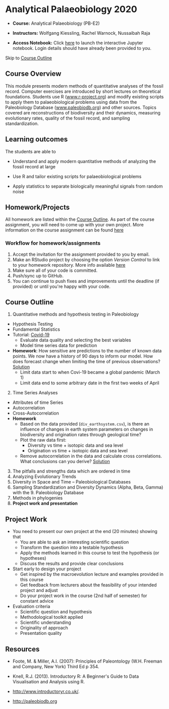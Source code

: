 # Analytical Palaeobiology 2020

* **Course:** Analytical Palaeobiology (PB-E2)

* **Instructors:** Wolfgang Kiessling, Rachel Warnock, Nussaibah Raja

* **Access Notebook:** Click [here](https://diversity.rrze.uni-erlangen.de:18000/hub/login) to launch the interactive Jupyter notebook. Login details should have already been provided to you.

Skip to [Course Outline](#course-outline)

## Course Overview
This module presents modern methods of quantitative analyses of the fossil record. Computer exercises are introduced by short lectures on theoretical foundations. Students use R (www.r-project.org) and modify existing scripts to apply them to palaeobiological problems using data from the Paleobiology Database (www.paleobiodb.org) and other sources. Topics covered are reconstructions of biodiversity and their dynamics, measuring evolutionary rates, quality of the fossil record, and sampling standardization.

## Learning outcomes
The students are able to

* Understand and apply modern quantitative methods of analyzing the fossil record at large

* Use R and tailor existing scripts for palaeobiological problems

* Apply statistics to separate biologically meaningful signals from random noise

## Homework/Projects

All homework are listed within the [Course Outline](#course-outline). As part of the course assignment, you will need to come up with your own project. More information on the course assignment can be found [here](#project-work)

### Workflow for homework/assignments

1. Accept the invitation for the assignment provided to you by email.
2. Make an RStudio project by choosing the option *Version Control* to link to your homework repository. More info available [here](https://github.com/FAU-Analytical-Paleo/rr-rstudio-git)
3. Make sure all of your code is committed.
4. Push/sync up to GitHub.
5. You can continue to push fixes and improvements until the deadline (if provided) or until you're happy with your code.

## Course Outline

1. Quantitative methods and hypothesis testing in Paleobiology
  * Hypothesis Testing
  * Fundamental Statistics
  * Tutorial: [Covid-19](https://github.com/FAU-Analytical-Paleo/Analytical-Palaeobiology/tree/master/Covid-19)
    * Evaluate data quality and selecting the best variables
    * Model time series data for prediction
  * **Homework**: How sensitive are predictions to the number of known data points. We now have a history of 90 days to inform our model. How does forecast change when limiting the time of previous observations? [Solution](https://github.com/FAU-Analytical-Paleo/01-time-series-Mingmingkhan)
    - Limit data start to when Covi-19 became a global pandemic (March 1)
    - Limit data end to some arbitrary date in the first two weeks of April

2. Time Series Analyses
  * Attributes of time Series
  * Autocorrelation
  * Cross-Autocorrelation
  * **Homework**
    * Based on the data provided (`div_earthsystem.csv`), is there an influence of changes in earth  system parameters on changes in biodiversity and origination rates through geological time?
    * Plot the raw data first:
      * Diversity vs time + isotopic data and sea level
      * Origination vs time + isotopic data and sea level
    * Remove autocorrelation in the data and calculate cross correlations. What conclusions can you derive? [Solution](https://github.com/FAU-Analytical-Paleo/Analytical-Palaeobiology/blob/master/Solutions/earth_system_master_exercise.R)
    
3. The pitfalls and strengths data which are ordered in time
4. Analyzing Evolutionary Trends
5. Diversity in Space and Time – Paleobiological Databases
6. Sampling Standardization and Diversity Dynamics (Alpha, Beta, Gamma) with the 9. Paleobiology Database
7. Methods in phylogenies
10. **Project work and presentation**

## Project Work
* You need to present our own project at the end (20 minutes) showing that
  * You are able to ask an interesting scientific question
  * Transform the question into a testable hypothesis
  * Apply the methods learned in this course to test the hypothesis (or hypotheses)
  * Discuss the results and provide clear conclusions
* Start early to design your project
  * Get inspired by the macroevolution lecture and examples provided in this course
  * Get feedback from lecturers about the feasibility of your intended project and adjust
  * Do your project work in the course (2nd half of semester) for constant advice
* Evaluation criteria
  * Scientific question and hypothesis
  * Methodological toolkit applied
  * Scientific understanding
  * Originality of approach
  * Presentation quality

## Resources

* Foote, M. & Miller, A.I. (2007): Principles of Paleontology (W.H. Freeman and Company, New York) Third Ed p 354.

* Knell, R.J. (2013). Introductory R: A Beginner's Guide to Data Visualisation and Analysis using R.

* http://www.introductoryr.co.uk/.

* http://paleobiodb.org
